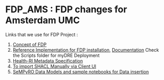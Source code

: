 # FDP_AMS : FDP changes for Amsterdam UMC


Links that we use for FDP Project :
1. [Concept of FDP](https://www.fairdatapoint.org/)
2. [Reference Implementation for FDP installation](https://github.com/FAIRDataTeam/FAIRDataPoint), [Documentation](https://fairdatapoint.readthedocs.io/en/latest/) Check the Scripts folder for myDRE Deployment
3. [Health-RI Metadata Specification](https://github.com/Health-RI/health-ri-metadata)
4. [To import SHACL Manually via Client UI](https://github.com/Health-RI/health-ri-metadata/issues/99)
5. [SeMPyRO Data Models and sample notebooks for Data insertion](https://github.com/Health-RI/SeMPyRO)
